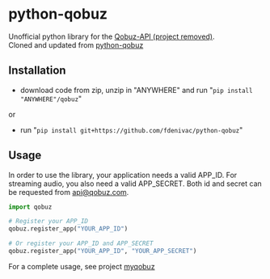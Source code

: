 # python-qobuz

Unofficial python library for the [Qobuz-API  (project removed)](https://github.com/Qobuz/api-documentation).<br>
Cloned and updated from [python-qobuz](https://github.com/taschenb/python-qobuz)

## Installation

* download code from zip, unzip in "ANYWHERE" and run "``pip install "ANYWHERE"/qobuz``"

or

* run "``pip install git+https://github.com/fdenivac/python-qobuz``"



## Usage
In order to use the library, your application needs a valid APP_ID.
For streaming audio, you also need a valid APP_SECRET.
Both id and secret can be requested from [api@qobuz.com](mailto:api@qobuz.com).<br>

```python
import qobuz

# Register your APP_ID
qobuz.register_app("YOUR_APP_ID")

# Or register your APP_ID and APP_SECRET
qobuz.register_app("YOUR_APP_ID", "YOUR_APP_SECRET")
```


For a complete usage, see project [myqobuz](https://github.com/fdenivac/myqobuz)
